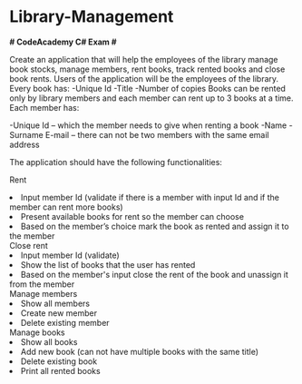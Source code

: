 # Library-Management

<strong># CodeAcademy C# Exam #</strong>

Create an application that will help the employees of the library manage book stocks, manage members, rent books, track rented books and close book rents. Users of the application will be the employees of the library. 
Every book has:
-Unique Id
-Title
-Number of copies
Books can be rented only by library members and each member can rent up to 3 books at a time. 
Each member has: 

-Unique Id – which the member needs to give when renting a book
-Name
-Surname
E-mail – there can not be two members with the same email address

The application should have the following functionalities: 

Rent
<li>Input member Id (validate if there is a member with input Id and if the member can rent more books)</li>
<li>Present available books for rent so the member can choose</li>
<li>Based on the member’s choice mark the book as rented and assign it to the member</li>
Close rent    
<li>Input member Id (validate)</li>
<li>Show the list of books that the user has rented</li>
<li>Based on the member's input close the rent of the book and unassign it from the member</li>
Manage members
<li>Show all members</li>
<li>Create new member</li>
<li>Delete existing member</li>
Manage books
<li>Show all books</li>
<li>Add new book (can not have multiple books with the same title)</li>
<li>Delete existing book</li>
<li>Print all rented books</li>
